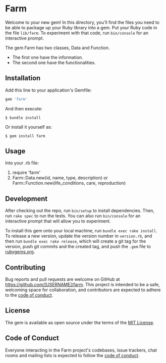 # Farm

Welcome to your new gem! In this directory, you'll find the files you need to be able to package up your Ruby library into a gem. Put your Ruby code in the file `lib/farm`. To experiment with that code, run `bin/console` for an interactive prompt.

The gem Farm has two classes, Data and Function.
* The first one have the information.
* The second one have the functionalities.

## Installation

Add this line to your application's Gemfile:

```ruby
gem 'farm'
```

And then execute:

    $ bundle install

Or install it yourself as:

    $ gem install farm

## Usage

Into your .rb file:

1. require 'farm'
2. Farm::Data.new(id, name, type, description) or Farm::Function.new(life_conditions, care, reproduction)

## Development

After checking out the repo, run `bin/setup` to install dependencies. Then, run `rake spec` to run the tests. You can also run `bin/console` for an interactive prompt that will allow you to experiment.

To install this gem onto your local machine, run `bundle exec rake install`. To release a new version, update the version number in `version.rb`, and then run `bundle exec rake release`, which will create a git tag for the version, push git commits and the created tag, and push the `.gem` file to [rubygems.org](https://rubygems.org).

## Contributing

Bug reports and pull requests are welcome on GitHub at https://github.com/[USERNAME]/farm. This project is intended to be a safe, welcoming space for collaboration, and contributors are expected to adhere to the [code of conduct](https://github.com/[USERNAME]/farm/blob/master/CODE_OF_CONDUCT.md).

## License

The gem is available as open source under the terms of the [MIT License](https://opensource.org/licenses/MIT).

## Code of Conduct

Everyone interacting in the Farm project's codebases, issue trackers, chat rooms and mailing lists is expected to follow the [code of conduct](https://github.com/[USERNAME]/farm/blob/master/CODE_OF_CONDUCT.md).
